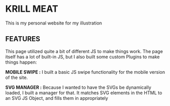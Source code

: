 # KRILL MEAT
This is my personal website for my illustration

## FEATURES
This page utilized quite a bit of different JS to make things work. The page itself has a lot of built-in JS, but I also built some custom Plugins to make things happen:

**MOBILE SWIPE :**  I built a basic JS swipe functionality for the mobile version of the site.

**SVG MANAGER :** Because I wanted to have the SVGs be dynamically loaded, I built a manager for that. It matches SVG elements in the HTML to an SVG JS Object, and fills them in appropriately